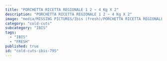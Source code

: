 ```yaml
---
title: "PORCHETTA RICETTA REGIONALE 1 2 ~ 4 Kg X 2"
description: "PORCHETTA RICETTA REGIONALE 1 2 ~ 4 Kg X 2"
image: "media/MISSING PICTURES/Ibis (fresh)/PORCHETTA RICETTA REGIONALE  1_2 ~ 4 Kg x 2.jpg"
category: "cold-cuts"
subcategory: "IBIS"
tags:
  - "IBIS"
  - "FRESH"
published: true
id: "cold-cuts-ibis-795"
---
```

